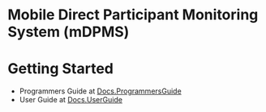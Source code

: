 # Mobile Direct Participant Monitoring System (mDPMS)

# Getting Started

* Programmers Guide at [Docs.ProgrammersGuide](Docs.ProgrammersGuide/)
* User Guide at [Docs.UserGuide](Docs.UserGuide/)

